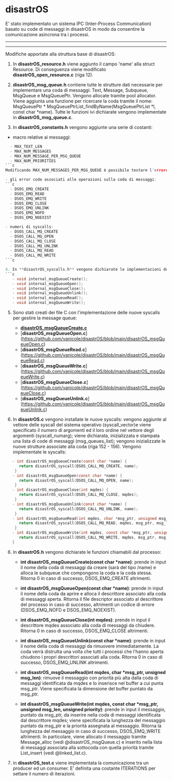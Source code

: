 # disastrOS

E' stato implementato un sistema IPC (Inter-Process Communication) basato su code di messaggi in disastrOS in modo da consentire la comunicazione asincrona tra i processi.

************************************************************************************
************************************************************************************

Modifiche apportate alla struttura base di disastrOS:

1. In **disastrOS_resource.h** viene aggiunto il campo 'name' alla struct Resource.
Di conseguenza viene modificato **disastrOS_open_resource.c** (riga 12). 

2. **disastrOS_msg_queue.h** contiene tutte le strutture dati necessarie per implementare una coda di messaggi: Text, Message, Subqueue, MsgQueue e MsgQueuePtr. Vengono allocate tramite pool allocator. 
Viene aggiunta una funzione per ricercare la coda tramite il nome: MsgQueuePtr * MsgQueuePtrList_findByName(MsgQueuePtrList *l, const char *name).
Tutte le funzioni ivi dichiarate vengono implementate in **disastrOS_msg_queue.c**. 


3. In **disastrOS_constants.h** vengono aggiunte una serie di costanti:
- macro relative ai messaggi: 
```c
  - MAX_TEXT_LEN
  - MAX_NUM_MESSAGES
  - MAX_NUM_MESSAGE_PER_MSG_QUEUE 
  - MAX_NUM_PRIORITIES 
```c
Modificando MAX_NUM_MESSAGES_PER_MSG_QUEUE è possibile testare l'errore causato dal tentativo di scrivere in una coda piena; invece MAX_NUM_PRIORITIES definisce il numero di sotto code che verranno create nella coda di messaggi.

- gli error code associati alle operazioni sulla coda di messaggi:
```c
  - DSOS_EMQ_CREATE
  - DSOS_EMQ_READ 
  - DSOS_EMQ_WRITE
  - DSOS_EMQ_CLOSE
  - DSOS_EMQ_UNLINK
  - DSOS_EMQ_NOFD 
  - DSOS_EMQ_NOEXIST

- numeri di syscalls: 
  - DSOS_CALL_MQ_CREATE 
  - DSOS_CALL_MQ_OPEN 
  - DSOS_CALL_MQ_CLOSE
  - DSOS_CALL_MQ_UNLINK
  - DSOS_CALL_MQ_READ 
  - DSOS_CALL_MQ_WRITE
```c

4. In **disastrOS_syscalls.h** vengono dichiarate le implementazioni delle syscalls:
```c
   - void internal_msgQueueCreate();
   - void internal_msgQueueOpen();
   - void internal_msgQueueClose();
   - void internal_msgQueueUnlink();
   - void internal_msgQueueRead();
   - void internal_msgQueueWrite();
```

5. Sono stati creati dei file C con l'implementazione delle nuove syscalls per gestire la message queue: 
	- [**disastrOS_msgQueueCreate.c**](https://github.com/vanicole/disastrOS/blob/main/disastrOS_msgQueueCreate.c)
	- [**disastrOS_msgQueueOpen.c**] (https://github.com/vanicole/disastrOS/blob/main/disastrOS_msgQueueOpen.c)
	- [**disastrOS_msgQueueRead.c**] (https://github.com/vanicole/disastrOS/blob/main/disastrOS_msgQueueRead.c)
	- [**disastrOS_msgQueueWrite.c**] (https://github.com/vanicole/disastrOS/blob/main/disastrOS_msgQueueWrite.c)
	- [**disastrOS_msgQueueClose.c**] (https://github.com/vanicole/disastrOS/blob/main/disastrOS_msgQueueClose.c) 
	- [**disastrOS_msgQueueUnlink.c**] (https://github.com/vanicole/disastrOS/blob/main/disastrOS_msgQueueUnlink.c)


5. In **disastrOS.c** vengono installate le nuove syscalls: vengono aggiunte al vettore delle syscall del sistema operativo (syscall_vector)e viene specificato il numero di argomenti ed il loro ordine nel vettore degli argomenti (syscall_numarg); viene dichiarata, inizializzata e stampata una lista di code di messaggi (msg_queues_list); vengono inizializzate le nuove strutture associate alla coda (riga 152 - 156).
Vengono implementate le syscalls:

```c
   - int disastrOS_msgQueueCreate(const char *name) {
      return disastrOS_syscall(DSOS_CALL_MQ_CREATE, name);
    }
   - int disastrOS_msgQueueOpen(const char *name) {
      return disastrOS_syscall(DSOS_CALL_MQ_OPEN, name);
    }
   - int disastrOS_msgQueueClose(int mqdes) {
      return disastrOS_syscall(DSOS_CALL_MQ_CLOSE, mqdes);
    }
   - int disastrOS_msgQueueUnlink(const char *name) {
      return disastrOS_syscall(DSOS_CALL_MQ_UNLINK, name);
    }
   - int disastrOS_msgQueueRead(int mqdes, char *msg_ptr, unsigned msg_len) {
      return disastrOS_syscall(DSOS_CALL_MQ_READ, mqdes, msg_ptr, msg_len);
    }
   - int disastrOS_msgQueueWrite(int mqdes, const char *msg_ptr, unsigned msg_len, unsigned int priority) {
      return disastrOS_syscall(DSOS_CALL_MQ_WRITE, mqdes, msg_ptr, msg_len, priority);
   }
```

6. In **disastrOS.h** vengono dichiarate le funzioni chiamabili dal processo:

   - **int disastrOS_msgQueueCreate(const char *name)**: prende in input il nome della coda di messaggi da creare (sarà del tipo /name) e alloca le subqueue che compongono la coda e la coda stessa. Ritorna 0 in caso di successo, DSOS_EMQ_CREATE altrimenti.

   - **int disastrOS_msgQueueOpen(const char *name)**: prende in input il nome della coda da aprire e alloca il descrittore associato alla coda di messaggi aperta. Ritorna il file descriptor associato al descrittore del processo in caso di successo, altrimenti un codice di errore (DSOS_EMQ_NOFD e DSOS_EMQ_NOEXIST).

   - **int disastrOS_msgQueueClose(int mqdes)**: prende in input il descrittore mqdes associato alla coda di messaggi da chiudere. Ritorna 0 in caso di successo, DSOS_EMQ_CLOSE altrimenti.

   - **int disastrOS_msgQueueUnlink(const char *name)**: prende in input il nome della coda di messaggi da rimuovere immediatamente. La coda verrà distrutta una volta che tutti i processi che l'hanno aperta chiudono i propri descrittori associati alla coda. Ritorna 0 in caso di successo, DSOS_EMQ_UNLINK altrimenti.

   - **int disastrOS_msgQueueRead(int mqdes, char *msg_ptr, unsigned msg_len)**: rimuove il messaggio con priorità più alta dalla coda di messaggi identificata da mqdes e lo inserisce nel buffer a cui punta msg_ptr. Viene specificata la dimensione del buffer puntato da msg_ptr.

   - **int disastrOS_msgQueueWrite(int mqdes, const char *msg_ptr, unsigned msg_len, unsigned priority)**: prende in input il messaggio, puntato da msg_ptr, da inserire nella coda di messaggi identificata dal descrittore mqdes; viene specificata la lunghezza del messaggio puntato da msg_ptr e la priorità assegnata al messaggio. Ritorna la lunghezza del messaggio in caso di successo, DSOS_EMQ_WRITE altrimenti.
In particolare, viene allocato il messaggio tramite Message_alloc (vedi @disastrOS_msgQueue.c) e inserito nella lista di messaggi associata alla sottocoda con quella priorità tramite List_insert (vedi @linked_list.c).

7. in **disastrOS_test.c** viene implementata la comunicazione tra un producer ed un consumer.
E' definita una costante ITERATIONS per settare il numero di iterazioni.



 
